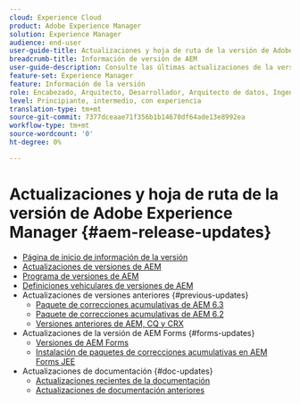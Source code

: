 ```yaml
---
cloud: Experience Cloud
product: Adobe Experience Manager
solution: Experience Manager
audience: end-user
user-guide-title: Actualizaciones y hoja de ruta de la versión de Adobe Experience Manager
breadcrumb-title: Información de versión de AEM
user-guide-description: Consulte las últimas actualizaciones de la versión de AEM.
feature-set: Experience Manager
feature: Información de la versión
role: Encabezado, Arquitecto, Desarrollador, Arquitecto de datos, Ingeniero de datos, Administrador, Profesional de negocios
level: Principiante, intermedio, con experiencia
translation-type: tm+mt
source-git-commit: 7377dceaae71f356b1b14670df64ade13e8992ea
workflow-type: tm+mt
source-wordcount: '0'
ht-degree: 0%

---
```



# Actualizaciones y hoja de ruta de la versión de Adobe Experience Manager {#aem-release-updates}

+ [Página de inicio de información de la versión](home.md)
+ [Actualizaciones de versiones de AEM](aem-releases-updates.md)
+ [Programa de versiones de AEM](update-releases-roadmap.md)
+ [Definiciones vehiculares de versiones de AEM](update-release-vehicle-definitions.md)
+ Actualizaciones de versiones anteriores {#previous-updates}
   + [Paquete de correcciones acumulativas de AEM 6.3](release-notes-aem-6-3-cumulative-fix-pack.md)
   + [Paquete de correcciones acumulativas de AEM 6.2](release-notes-aem-6-2-cumulative-fix-pack.md)
   + [Versiones anteriores de AEM, CQ y CRX](aem-previous-versions.md)
+ Actualizaciones de la versión de AEM Forms {#forms-updates}
   + [Versiones de AEM Forms](aem-forms-releases.md)
   + [Instalación de paquetes de correcciones acumulativas en AEM Forms JEE](install-cfp-aem-forms-jee.md)
+ Actualizaciones de documentación {#doc-updates}
   + [Actualizaciones recientes de la documentación](documentation-updates.md)
   + [Actualizaciones de documentación anteriores](previous-documentation-updates.md)
